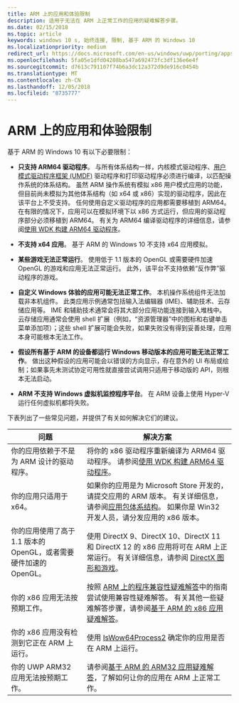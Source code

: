 ```yaml
---
title: ARM 上的应用和体验限制
description: 适用于无法在 ARM 上正常工作的应用的疑难解答步骤。
ms.date: 02/15/2018
ms.topic: article
keywords: windows 10 s, 始终连接, 限制, 基于 ARM 的 Windows 10
ms.localizationpriority: medium
redirect_url: https://docs.microsoft.com/en-us/windows/uwp/porting/apps-on-arm-troubleshooting-x86
ms.openlocfilehash: 5fa05e1dfd04208ba547a692473fc3df136e6e4f
ms.sourcegitcommit: d7613c791107f74b6a3dc12a372d9de916c0454b
ms.translationtype: MT
ms.contentlocale: zh-CN
ms.lasthandoff: 12/05/2018
ms.locfileid: "8735777"
---
```

# <a name="limitations-of-apps-and-experiences-on-arm"></a>ARM 上的应用和体验限制
基于 ARM 的 Windows 10 有以下必要限制：

- **只支持 ARM64 驱动程序**。 与所有体系结构一样，内核模式驱动程序、[用户模式驱动程序框架 (UMDF)](https://docs.microsoft.com/en-us/windows-hardware/drivers/wdf/overview-of-the-umdf) 驱动程序和打印驱动程序必须进行编译，以匹配操作系统的体系结构。 虽然 ARM 操作系统有模拟 x86 用户模式应用的功能，但目前尚未模拟为其他体系结构（如 x64 或 x86）实现的驱动程序，因此在该平台上不受支持。 任何使用自定义驱动程序的应用都需要移植到 ARM64。 在有限的情况下，应用可以在模拟环境下以 x86 方式运行，但应用的驱动程序部分必须移植到 ARM64。 有关为 ARM64 编译驱动程序的详细信息，请参阅[使用 WDK 构建 ARM64 驱动程序](https://review.docs.microsoft.com/en-us/windows-hardware/drivers/develop/building-arm64-drivers?branch=rs4-arm64)。

- **不支持 x64 应用**。 基于 ARM 的 Windows 10 不支持 x64 应用模拟。

- **某些游戏无法正常运行**。 使用低于 1.1 版本的 OpenGL 或需要硬件加速 OpenGL 的游戏和应用无法正常运行。 此外，该平台不支持依赖“反作弊”驱动程序的游戏。

- **自定义 Windows 体验的应用可能无法正常工作**。 本机操作系统组件无法加载非本机组件。 此类应用示例通常包括输入法编辑器 (IME)、辅助技术、云存储应用等。 IME 和辅助技术通常会将其大部分应用功能连接到输入堆栈中。 云存储应用通常会使用 shell 扩展（例如，“资源管理器”中的图标和右键单击菜单添加项）；这些 shell 扩展可能会失败，如果失败没有得到妥善处理，应用本身可能根本无法工作。

- **假设所有基于 ARM 的设备都运行 Windows 移动版本的应用可能无法正常工作**。 做出这种假设的应用可能会以错误的方向显示，存在意外的 UI 布局或绘制；如果事先未测试协定可用性就直接尝试调用只适用于移动版的 API，则根本无法启动。

- **ARM 不支持 Windows 虚拟机监控程序平台**。 在 ARM 设备上使用 Hyper-V 运行任何虚拟机都将失败。

下表列出了一些常见问题，并提供了有关如何解决它们的建议。

|问题|解决方案|
|-----|--------|
| 你的应用依赖于不是为 ARM 设计的驱动程序。 | 将你的 x86 驱动程序重新编译为 ARM64 驱动程序。 请参阅[使用 WDK 构建 ARM64 驱动程序](https://docs.microsoft.com/en-us/windows-hardware/drivers/develop/building-arm64-drivers)。 |
| 你的应用只适用于 x64。 | 如果你的应用是为 Microsoft Store 开发的，请提交应用的 ARM 版本。 有关详细信息，请参阅[应用包体系结构](../packaging/device-architecture.md)。 如果你是 Win32 开发人员，请分发应用的 x86 版本。 |
| 你的应用使用了高于 1.1 版本的 OpenGL，或者需要硬件加速的 OpenGL。 | 使用 DirectX 9、DirectX 10、DirectX 11 和 DirectX 12 的 x86 应用将可在 ARM 上正常运行。 有关详细信息，请参阅 [DirectX 图形和游戏](https://msdn.microsoft.com/en-us/library/windows/desktop/ee663274(v=vs.85).aspx)。 |
| 你的 x86 应用无法按预期工作。 | 按照 [ARM 上的程序兼容性疑难解答](apps-on-arm-program-compat-troubleshooter.md)中的指南尝试使用兼容性疑难解答。 有关其他一些疑难解答步骤，请参阅[基于 ARM 的 x86 应用疑难解答](apps-on-arm-troubleshooting-x86.md)。 |
| 你的 x86 应用没有检测到它正在 ARM 上运行。 | 使用 [IsWow64Process2](https://msdn.microsoft.com/en-us/library/windows/desktop/mt804318(v=vs.85).aspx) 确定你的应用是否在 ARM 上运行。 |
| 你的 UWP ARM32 应用无法按预期工作。 | 请参阅[基于 ARM 的 ARM32 应用疑难解答](apps-on-arm-troubleshooting-arm32.md)，了解如何让你的应用在 ARM 上正常工作。 |
